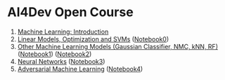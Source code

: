 # AI4Dev Open Course

1. [Machine Learning: Introduction](slides/01-AI4Dev-ML-Intro.pdf)
2. [Linear Models, Optimization and SVMs](slides/02-AI4Dev-Linear-Models-and-Optimization.pdf) ([Notebook0](notebooks/linear-models.ipynb))
3. [Other Machine Learning Models (Gaussian Classifier, NMC, kNN, RF)](slides/03-AI4Dev-ML-Models.pdf) ([Notebook1](notebooks/gaussian-classifier.ipynb)) ([Notebook2](notebooks/NMC-and-sklearn-models.ipynb))
4. [Neural Networks](slides/04-AI4Dev-Neural-Nets.pdf) ([Notebook3](notebooks/neural-networks-with-pytorch.ipynb))
5. [Adversarial Machine Learning](slides/05-AI4Dev-AdvML.pdf) ([Notebook4](notebooks/adversarial-examples.ipynb))
